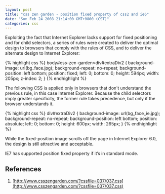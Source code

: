 ```yaml
---
layout: post
title: "css zen garden - position fixed property of css2 and ie6"
date: "Sun Feb 24 2008 21:14:00 GMT+0800 (CST)"
categories: css
---
```


Exploiting the fact that Internet Explorer lacks support for fixed positioning and for child selectors, a series of rules were created to deliver the optimal design to browsers that comply with the rules of CSS, and to deliver the alternate design to Internet Explorer:

{% highlight css %}
body#css-zen-garden>div#extraDiv2 {
    background-image: url(bg_face.jpg);
    background-repeat: no-repeat;
    background-position: left bottom;
    position: fixed;
    left: 0;
    bottom: 0;
    height: 594px;
    width: 205px;
    z-index: 2;
}
{% endhighlight %}

The following CSS is applied only in browsers that don't understand the previous rule, in this case Internet Explorer. Because the child selectors imply greater specificity, the former rule takes precedence, but only if the browser understands it.

{% highlight css %}
div#extraDiv2 {
    background-image: url(bg_face_ie.jpg);
    background-repeat: no-repeat;
    background-position: left bottom;
    position: absolute;
    left: 0;
    bottom: 0;
    height: 600px;
    width: 265px;
}
{% endhighlight %}


While the fixed-position image scrolls off the page in Internet Explorer 6.0, the design is still attractive and acceptable.

IE7 has supported position fixed property if it’s in standard mode.

References
-----

1. [http://www.csszengarden.com/?cssfile=037/037.css](http://www.csszengarden.com/?cssfile=037/037.css)
